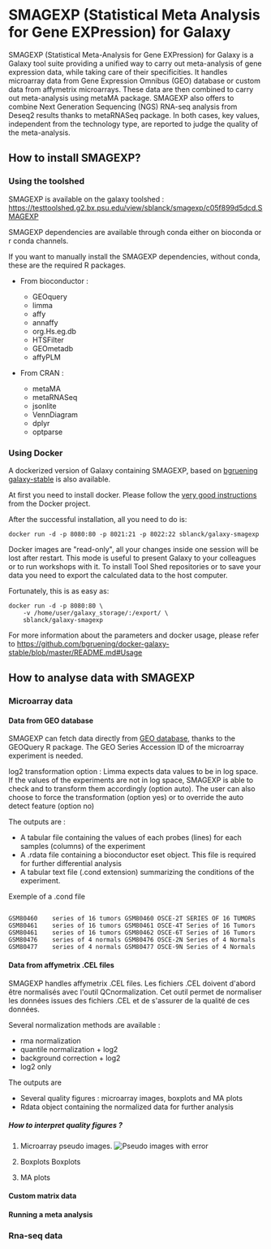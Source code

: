 SMAGEXP (Statistical Meta Analysis for Gene EXPression) for Galaxy
========

SMAGEXP (Statistical Meta-Analysis for Gene EXPression) for Galaxy is a Galaxy tool suite providing a unified way to carry out meta-analysis of gene expression data, while taking care of their specificities. It handles microarray data from Gene Expression Omnibus (GEO) database or custom data from affymetrix microarrays. These data are then combined to carry out meta-analysis using metaMA package. SMAGEXP also offers to combine Next Generation Sequencing (NGS) RNA-seq analysis from Deseq2 results thanks to metaRNASeq package. In both cases, key values, independent from the technology type, are reported to judge the quality of the meta-analysis. 

How to install SMAGEXP?
------------------------

### Using the toolshed

SMAGEXP is available on the galaxy toolshed : https://testtoolshed.g2.bx.psu.edu/view/sblanck/smagexp/c05f899d5dcd.SMAGEXP

SMAGEXP dependencies are available through conda either on bioconda or r conda channels.

If you want to manually install the SMAGEXP dependencies, without conda, these are the required R packages.

* From bioconductor : 
	* GEOquery 
	* limma
	* affy
	* annaffy
	* org.Hs.eg.db
	* HTSFilter
	* GEOmetadb
	* affyPLM

* From CRAN :  
	* metaMA
	* metaRNASeq
	* jsonlite
	* VennDiagram
	* dplyr
	* optparse

### Using Docker

A dockerized version of Galaxy containing SMAGEXP, based on [bgruening galaxy-stable](https://github.com/bgruening/docker-galaxy-stable) is also available.

At first you need to install docker. Please follow the [very good instructions](https://docs.docker.com/installation/) from the Docker project.

After the successful installation, all you need to do is:

```
docker run -d -p 8080:80 -p 8021:21 -p 8022:22 sblanck/galaxy-smagexp
```
Docker images are "read-only", all your changes inside one session will be lost after restart. This mode is useful to present Galaxy to your colleagues or to run workshops with it. To install Tool Shed repositories or to save your data you need to export the calculated data to the host computer.

Fortunately, this is as easy as:
```
docker run -d -p 8080:80 \
    -v /home/user/galaxy_storage/:/export/ \
    sblanck/galaxy-smagexp
```
For more information about the parameters and docker usage, please refer to https://github.com/bgruening/docker-galaxy-stable/blob/master/README.md#Usage


How to analyse data with SMAGEXP
------------------------

### Microarray data

#### Data from GEO database

SMAGEXP can fetch data directly from [GEO database](https://www.ncbi.nlm.nih.gov/geo/), thanks to the GEOQuery R package. The GEO Series Accession ID of the microarray experiment is needed.

log2 transformation option : Limma expects data values to be in log space. If the values of the experiments are not in log space, SMAGEXP is able to check and to transform them accordingly (option auto).
The user can also choose to force the transformation (option yes) or to override the auto detect feature (option no)

The outputs are :

* A tabular file containing the values of each probes (lines) for each samples (columns) of the experiment
* A .rdata file containing a bioconductor eset object. This file is required for further differential analysis
* A tabular text file (.cond extension) summarizing the conditions of the experiment.

Exemple of a .cond file

```

GSM80460	series of 16 tumors	GSM80460 OSCE-2T SERIES OF 16 TUMORS
GSM80461	series of 16 tumors	GSM80461 OSCE-4T Series of 16 Tumors
GSM80461	series of 16 tumors	GSM80462 OSCE-6T Series of 16 Tumors
GSM80476	series of 4 normals	GSM80476 OSCE-2N Series of 4 Normals
GSM80477 	series of 4 normals	GSM80477 OSCE-9N Series of 4 Normals

```
#### Data from affymetrix .CEL files
SMAGEXP handles affymetrix .CEL files. Les fichiers .CEL doivent d'abord être normalisés avec l'outil QCnormalization. Cet outil permet de normaliser les données issues des fichiers .CEL et de s'assurer de la qualité de ces données.

Several normalization methods are available :
- rma normalization
- quantile normalization + log2
- background correction + log2
- log2 only

The outputs are 
- Several quality figures : microarray images, boxplots and MA plots
- Rdata object containing the normalized data for further analysis

##### How to interpret quality figures ?

1. Microarray pseudo images.
		![Pseudo images with error](https://github.com/sblanck/smagexp/blob/master/images/bad.png)
	 
3. Boxplots
	Boxplots
4. MA plots


#### Custom matrix data

#### Running a meta analysis

### Rna-seq data 

<!--stackedit_data:
eyJoaXN0b3J5IjpbLTM5OTk2MDA0OSwtMTg5OTI4MjIxNCwtMT
EyNDcwMjYyNl19
-->